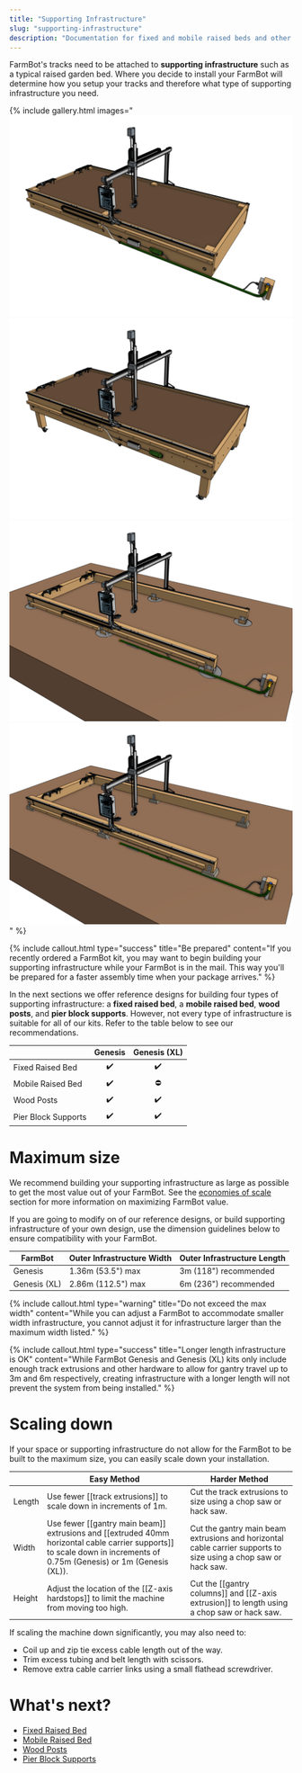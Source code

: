 ```yaml
---
title: "Supporting Infrastructure"
slug: "supporting-infrastructure"
description: "Documentation for fixed and mobile raised beds and other supporting infrastructure options"
---
```


FarmBot's tracks need to be attached to **supporting infrastructure** such as a typical raised garden bed. Where you decide to install your FarmBot will determine how you setup your tracks and therefore what type of supporting infrastructure you need.

{% include gallery.html images="
![fixed raised bed](_images/fixed_raised_bed.png)
![mobile raised bed](_images/mobile_raised_bed.png)
![wood posts](_images/wood_posts.png)
![pier block supports](_images/pier_block_supports.png)
" %}

{%
include callout.html
type="success"
title="Be prepared"
content="If you recently ordered a FarmBot kit, you may want to begin building your supporting infrastructure while your FarmBot is in the mail. This way you'll be prepared for a faster assembly time when your package arrives."
%}

In the next sections we offer reference designs for building four types of supporting infrastructure: a **fixed raised bed**, a **mobile raised bed**, **wood posts**, and **pier block supports**. However, not every type of infrastructure is suitable for all of our kits. Refer to the table below to see our recommendations.

|<i></i>             |Genesis             |Genesis (XL)|
|--------------------|:------------------:|:-------------------------------------------:|
|Fixed Raised Bed    |:heavy_check_mark:  |:heavy_check_mark:                           |
|Mobile Raised Bed   |:heavy_check_mark:  |:no_entry:                                   |
|Wood Posts          |:heavy_check_mark:  |:heavy_check_mark:                           |
|Pier Block Supports |:heavy_check_mark:  |:heavy_check_mark:                           |

# Maximum size

We recommend building your supporting infrastructure as large as possible to get the most value out of your FarmBot. See the [economies of scale](intro/high-level-overview.md#economies-of-scale) section for more information on maximizing FarmBot value.

If you are going to modify on of our reference designs, or build supporting infrastructure of your own design, use the dimension guidelines below to ensure compatibility with your FarmBot.

|FarmBot      |Outer Infrastructure Width|Outer Infrastructure Length|
|-------------|--------------------------|---------------------------|
|Genesis      |1.36m (53.5") max         |3m (118") recommended
|Genesis (XL) |2.86m (112.5") max        |6m (236") recommended

{%
include callout.html
type="warning"
title="Do not exceed the max width"
content="While you can adjust a FarmBot to accommodate smaller width infrastructure, you cannot adjust it for infrastructure larger than the maximum width listed."
%}

{%
include callout.html
type="success"
title="Longer length infrastructure is OK"
content="While FarmBot Genesis and Genesis (XL) kits only include enough track extrusions and other hardware to allow for gantry travel up to 3m and 6m respectively, creating infrastructure with a longer length will not prevent the system from being installed."
%}

# Scaling down

If your space or supporting infrastructure do not allow for the FarmBot to be built to the maximum size, you can easily scale down your installation.

|<i></i>   |Easy Method |Harder Method |
|----------|------------|--------------|
|Length    |Use fewer [[track extrusions]] to scale down in increments of 1m.|Cut the track extrusions to size using a chop saw or hack saw.|
|Width     |Use fewer [[gantry main beam]] extrusions and [[extruded 40mm horizontal cable carrier supports]] to scale down in increments of 0.75m (Genesis) or 1m (Genesis (XL)).|Cut the gantry main beam extrusions and horizontal cable carrier supports to size using a chop saw or hack saw.|
|Height    |Adjust the location of the [[Z-axis hardstops]] to limit the machine from moving too high.|Cut the [[gantry columns]] and [[Z-axis extrusion]] to length using a chop saw or hack saw.|

If scaling the machine down significantly, you may also need to:

- Coil up and zip tie excess cable length out of the way.
- Trim excess tubing and belt length with scissors.
- Remove extra cable carrier links using a small flathead screwdriver.

# What's next?

 * [Fixed Raised Bed](supporting-infrastructure/raised-bed.md)
 * [Mobile Raised Bed](supporting-infrastructure/mobile-raised-bed.md)
 * [Wood Posts](supporting-infrastructure/wood-posts.md)
 * [Pier Block Supports](supporting-infrastructure/pier-block-supports.md)
